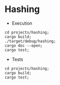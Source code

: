 # Hashing

* Execution

```
cd projects/hashing;
cargo build;
./target/debug/hashing;
cargo doc --open;
cargo test;
```

* Tests

```
cd projects/hashing;
cargo build;
cargo test;
```
